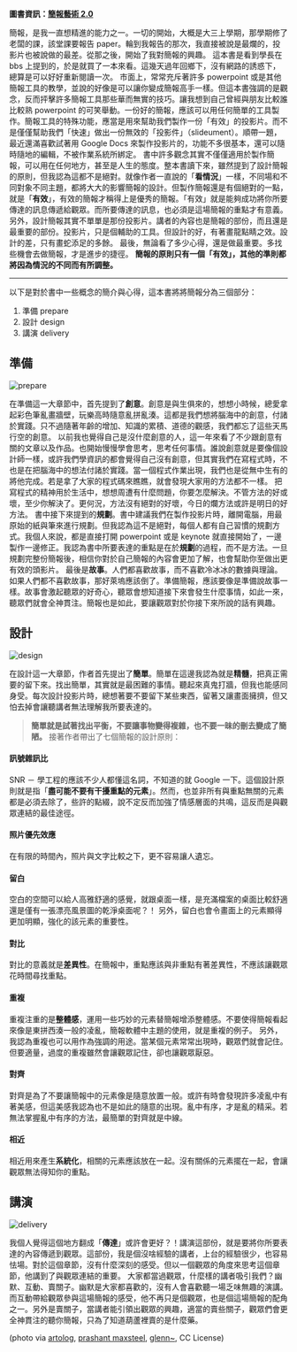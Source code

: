 <!--
[date]: 2012-01-27
[title]: [讀書心得] 簡報藝術 2.0
[name]: book-review-presentation-zen
[tag]: presentation | 簡報, book review | 讀書心得
[photo]: http://i.minus.com/jgLC0XhAL0V2p.jpeg
-->

**圖書資訊：[簡報藝術 2.0][1]**

簡報，是我一直想精進的能力之一。一切的開始，大概是大三上學期，那學期修了老闆的課，該堂課要報告 paper。輪到我報告的那次，我直接被說是最爛的，投影片也被說做的最差。從那之後，開始了我對簡報的興趣。
這本書是看到學長在 bbs 上提到的，於是就買了一本來看。這幾天過年回鄉下，沒有網路的誘惑下，總算是可以好好重新閱讀一次。
市面上，常常充斥著許多 powerpoint 或是其他簡報工具的教學，並說的好像是可以讓你變成簡報高手一樣。但這本書強調的是觀念，反而抨擊許多簡報工具那些華而無實的技巧。讓我想到自己曾經與朋友比較誰比較熟 powerpoint 的可笑舉動。一份好的簡報，應該可以用任何簡單的工具製作。簡報工具的特殊功能，應當是用來幫助我們製作一份「有效」的投影片。而不是僅僅幫助我們「快速」做出一份無效的「投影件」（slideument）。順帶一題，最近還滿喜歡試著用 Google Docs 來製作投影片的，功能不多很基本，還可以隨時隨地的編輯，不被作業系統所綁定。
書中許多觀念其實不僅僅適用於製作簡報，可以用在任何地方，甚至是人生的態度。整本書讀下來，雖然提到了設計簡報的原則，但我認為這都不是絕對。就像作者一直說的「**看情況**」一樣，不同場和不同對象不同主題，都將大大的影響簡報的設計。但製作簡報還是有個絕對的一點，就是「**有效**」，有效的簡報才稱得上是優秀的簡報。「有效」就是能夠成功將你所要傳達的訊息傳遞給觀眾。而所要傳達的訊息，也必須是這場簡報的重點才有意義。
另外，設計簡報其實不單單是那份投影片。講者的內容也是簡報的部份，而且還是最重要的部份。投影片，只是個輔助的工具。但設計的好，有著畫龍點睛之效。設計的差，只有畫蛇添足的多餘。
最後，無論看了多少心得，還是做最重要。多找些機會去做簡報，才是進步的捷徑。
**簡報的原則只有一個「有效」，其他的準則都將因為情況的不同而有所調整。**

---

以下是對於書中一些概念的簡介與心得，這本書將將簡報分為三個部分：

1. 準備 prepare
2. 設計 design
3. 講演 delivery

## 準備

![prepare][p1]

在準備這一大章節中，首先提到了**創意**。創意是與生俱來的，想想小時候，總愛拿起彩色筆亂畫牆壁，玩樂高時隨意亂拼亂湊。這都是我們想將腦海中的創意，付諸於實踐。只不過隨著年齡的增加、知識的累積、道德的觀感，我們都忘了這些天馬行空的創意。
以前我也覺得自己是沒什麼創意的人，這一年來看了不少跟創意有關的文章以及作品。也開始慢慢學會思考，思考任何事情。誰說創意就是要像個設計師一樣，或許我們學資訊的都會覺得自己沒有創意，但其實我們在寫程式時，不也是在把腦海中的想法付諸於實踐。當一個程式作業出現，我們也是從無中生有的將他完成。若是拿了大家的程式碼來瞧瞧，就會發現大家用的方法都不一樣。
把寫程式的精神用於生活中，想想周遭有什麼問題，你要怎麼解決。不管方法的好或壞，至少你解決了。更何況，方法沒有絕對的好壞，今日的爛方法或許是明日的好方法。
書中接下來提到的**規劃**。書中建議我們在製作投影片時，離開電腦，用最原始的紙與筆來進行規劃。但我認為這不是絕對，每個人都有自己習慣的規劃方式。我個人來說，都是直接打開 powerpoint 或是 keynote 就直接開始了，一邊製作一邊修正。我認為書中所要表達的重點是在於**規劃**的過程，而不是方法。一旦規劃完整份簡報後，相信你對於自己簡報的內容會更加了解，也會幫助你至做出更有效的頭影片。
最後是**故事**。人們都喜歡故事，而不喜歡冷冰冰的數據與理論。如果人們都不喜歡故事，那好萊塢應該倒了。準備簡報，應該要像是準備說故事一樣。故事會激起聽眾的好奇心，聽眾會想知道接下來會發生什麼事情，如此一來，聽眾們就會全神貫注。簡報也是如此，要讓觀眾對於你接下來所說的話有興趣。

## 設計

![design][p2]

在設計這一大章節，作者首先提出了**簡單**。簡單在這邊我認為就是**精髓**，把真正需要的留下來。找出簡單，其實就是最困難的事情。聽起來真鬼打牆，但我也能感同身受。每次設計投影片時，總想著要不要留下某些東西，留著又讓畫面擁擠，但又怕去掉會讓聽講者無法理解我所要表達的。
> **簡單就是試著找出平衡，不要讓事物變得複雜，也不要一昧的刪去變成了簡陋。**
接著作者帶出了七個簡報的設計原則：


#### 訊號雜訊比

SNR － 學工程的應該不少人都懂這名詞，不知道的就 Google 一下。這個設計原則就是指「**盡可能不要有干擾重點的元素**」。然而，也並非所有與重點無關的元素都是必須去除了，些許的點綴，說不定反而加強了情感層面的共鳴，這反而是與觀眾連結的最佳途徑。

#### 照片優先效應

在有限的時間內，照片與文字比較之下，更不容易讓人遺忘。

#### 留白

空白的空間可以給人高雅舒適的感覺，就跟桌面一樣，是充滿檔案的桌面比較舒適還是僅有一張漂亮風景圖的乾淨桌面呢？！
另外，留白也會令畫面上的元素顯得更加明顯，強化的該元素的重要性。

#### 對比

對比的意義就是**差異性**。在簡報中，重點應該與非重點有著差異性，不應該讓觀眾花時間尋找重點。

#### 重複

重複注重的是**整體感**，運用一些巧妙的元素替簡報增添整體感。不要使得簡報看起來像是東拼西湊一般的凌亂，簡報軟體中主題的使用，就是重複的例子。
另外，我認為重複也可以用作為強調的用途。當某個元素常常出現時，觀眾們就會記住。但要適量，過度的重複雖然會讓觀眾記住，卻也讓觀眾厭惡。

#### 對齊

對齊是為了不要讓簡報中的元素像是隨意放置一般。或許有時會發現許多凌亂中有著美感，但這美感我認為也不是如此的隨意的出現。亂中有序，才是亂的精采。若無法掌握亂中有序的方法，最簡單的對齊就是中線。

#### 相近

相近用來產生**系統化**，相關的元素應該放在一起。沒有關係的元素擺在一起，會讓觀眾無法得知你的重點。

## 講演

![delivery][p3]

我個人覺得這個地方翻成「**傳達**」或許會更好？！講演這部份，就是要將你所要表達的內容傳遞到觀眾。這部份，我是個沒啥經驗的講者，上台的經驗很少，也容易怯場。對於這個章節，沒有什麼深刻的感受。但以一個觀眾的角度來思考這個章節，他講到了與觀眾連結的重要。
大家都當過觀眾，什麼樣的講者吸引我們？幽默、互動、賣關子。幽默是大家都喜歡的，沒有人會喜歡聽一場乏味無趣的演講。而互動帶給觀眾參與這場簡報的感受，他不再只是個觀眾，也是個這場簡報的配角之一。另外是賣關子，當講者能引領出觀眾的興趣，適當的賣些關子，觀眾們會更全神貫注的聽你簡報，只為了知道葫蘆裡賣的是什麼藥。

(photo via [artolog][2], [prashant maxsteel][3], [glenn~][4], CC License)

[1]: http://www.anobii.com/books/%E7%B0%A1%E5%A0%B1%E8%97%9D%E8%A1%9320/9789866761584/013a713901efa5e621/
[2]: http://www.flickr.com/photos/artolog/4863701572/
[3]: http://www.flickr.com/photos/prashantmaxsteel/2435061302/
[4]: http://www.flickr.com/photos/simmogl/2700517480/

[p1]: http://i.minus.com/jbgGPUfmziUU7.png
[p2]: http://i.minus.com/jbiypFjpLY7kDc.png
[p3]: http://i.minus.com/j7PzBpCeYYxAA.png

 






